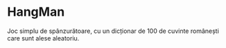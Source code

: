 # HangMan
Joc simplu de spânzurătoare, cu un dicționar de 100 de cuvinte românești care sunt alese aleatoriu.
